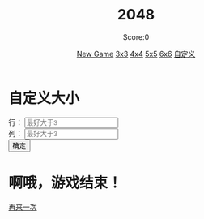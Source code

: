<!DOCTYPE html>
<html lang="en">
<head>
    <meta charset="UTF-8">
    <title>2048</title>
    <link href="https://github.com/eLeVeNnN/my2048/blob/master/my2048/style-pc.css" rel="stylesheet" type="text/css">
    <script src="http://libs.baidu.com/jquery/1.9.1/jquery.min.js"></script>
    <script src="https://github.com/eLeVeNnN/my2048/blob/master/my2048/midware.js"></script>
    <script src="https://github.com/eLeVeNnN/my2048/blob/master/my2048/animation.js"></script>
    <script src="https://github.com/eLeVeNnN/my2048/blob/master/my2048/main.js"></script>
</head>
<body>
   <div class="container">
       <header>
       <div class="title">
       <h1>2048</h1>
       <p>Score:<span class="score">0</span></p>
       </div>
       <div class="btns">
           <a href="javascript:reStart()">New Game</a>
           <a href="javascript:init(3,3)">3x3</a>
           <a href="javascript:init(4,4)">4x4</a>
           <a href="javascript:init(5,5)">5x5</a>
           <a href="javascript:init(6,6)">6x6</a>
           <a href="javascript:showForm()">自定义</a>
       </div>
       </header>
       <section class="grid">
       </section>
       <div id="personal">
           <h1>自定义大小</h1>
           <label for="perRow">行：</label>
           <input type="text" id="perRow" placeholder="最好大于3">
           <br/>
           <label for="perCol">列：</label>
           <input type="text" id="perCol" placeholder="最好大于3">
           <br/>
           <button type="submit" onclick="getPerData()">确定</button>
       </div>
       <div id="gameover">
           <h1>啊哦，游戏结束！</h1>
           <a href="javascript:reStart()">再来一次</a>
       </div>
   </div>
</body>
</html>
